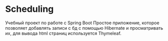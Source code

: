 # Scheduling
Учебный проект по работе с Spring Boot
Простое приложение, которое позволяет добавлять записи с бд с помощью Hibernate
и просматривать их, для вывода html страниц используется Thymeleaf.
